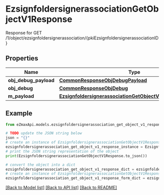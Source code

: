# EzsignfoldersignerassociationGetObjectV1Response

Response for GET /1/object/ezsignfoldersignerassociation/{pkiEzsignfoldersignerassociationID}

## Properties

Name | Type | Description | Notes
------------ | ------------- | ------------- | -------------
**obj_debug_payload** | [**CommonResponseObjDebugPayload**](CommonResponseObjDebugPayload.md) |  | 
**obj_debug** | [**CommonResponseObjDebug**](CommonResponseObjDebug.md) |  | [optional] 
**m_payload** | [**EzsignfoldersignerassociationGetObjectV1ResponseMPayload**](EzsignfoldersignerassociationGetObjectV1ResponseMPayload.md) |  | 

## Example

```python
from eZmaxApi.models.ezsignfoldersignerassociation_get_object_v1_response import EzsignfoldersignerassociationGetObjectV1Response

# TODO update the JSON string below
json = "{}"
# create an instance of EzsignfoldersignerassociationGetObjectV1Response from a JSON string
ezsignfoldersignerassociation_get_object_v1_response_instance = EzsignfoldersignerassociationGetObjectV1Response.from_json(json)
# print the JSON string representation of the object
print(EzsignfoldersignerassociationGetObjectV1Response.to_json())

# convert the object into a dict
ezsignfoldersignerassociation_get_object_v1_response_dict = ezsignfoldersignerassociation_get_object_v1_response_instance.to_dict()
# create an instance of EzsignfoldersignerassociationGetObjectV1Response from a dict
ezsignfoldersignerassociation_get_object_v1_response_form_dict = ezsignfoldersignerassociation_get_object_v1_response.from_dict(ezsignfoldersignerassociation_get_object_v1_response_dict)
```
[[Back to Model list]](../README.md#documentation-for-models) [[Back to API list]](../README.md#documentation-for-api-endpoints) [[Back to README]](../README.md)



